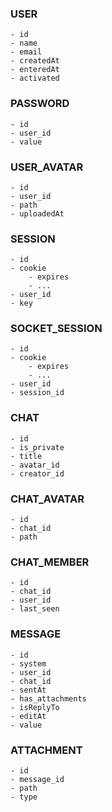 ### USER
	- id 
	- name
	- email
	- createdAt
	- enteredAt
	- activated

### PASSWORD
	- id
	- user_id
	- value

### USER_AVATAR
	- id
	- user_id
	- path
	- uploadedAt

### SESSION
	- id
	- cookie
		- expires
		- ...
	- user_id
	- key

### SOCKET_SESSION
	- id
	- cookie
		- expires
		- ...
	- user_id
	- session_id

### CHAT
	- id
	- is_private
	- title
	- avatar_id
	- creator_id

### CHAT_AVATAR
	- id
	- chat_id
	- path

### CHAT_MEMBER
	- id
	- chat_id
	- user_id
	- last_seen

### MESSAGE
	- id
	- system
	- user_id
	- chat_id
	- sentAt
	- has_attachments
	- isReplyTo
	- editAt
	- value

### ATTACHMENT
	- id
	- message_id
	- path
	- type